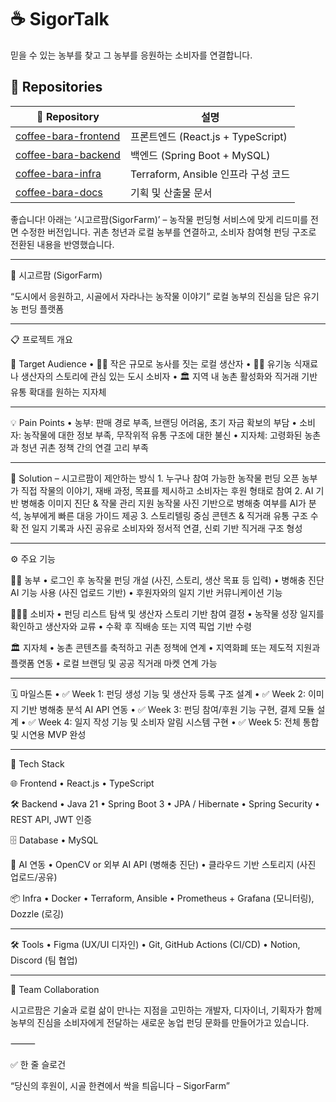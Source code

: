 # ☕ SigorTalk

믿을 수 있는 농부를 찾고 그 농부를 응원하는 소비자를 연결합니다.

## 🔗 Repositories

| 📁 Repository                          | 설명                                |
|-----------------------------------------|---------------------------------------|
| [coffee-bara-frontend](https://github.com/koffeebara/Frontend-React) | 프론트엔드 (React.js + TypeScript)    |
| [coffee-bara-backend](https://github.com/koffeebara/Backend-Spring-Boot)   | 백엔드 (Spring Boot + MySQL)         |
| [coffee-bara-infra](https://github.com/koffeebara/sigortalk-infra)       | Terraform, Ansible 인프라 구성 코드 |
| [coffee-bara-docs](https://www.notion.so/228c94c8d6d180f6b31dd5af4191e91a)         | 기획 및 산출물 문서                  |

좋습니다! 아래는 ‘시고르팜(SigorFarm)’ – 농작물 펀딩형 서비스에 맞게 리드미를 전면 수정한 버전입니다. 귀촌 청년과 로컬 농부를 연결하고, 소비자 참여형 펀딩 구조로 전환된 내용을 반영했습니다.

---

🌾 시고르팜 (SigorFarm)

“도시에서 응원하고, 시골에서 자라나는 농작물 이야기”
로컬 농부의 진심을 담은 유기농 펀딩 플랫폼

---

📋 프로젝트 개요

🎯 Target Audience
	•	🧑‍🌾 작은 규모로 농사를 짓는 로컬 생산자
	•	🧑‍💻 유기농 식재료나 생산자의 스토리에 관심 있는 도시 소비자
	•	🏛 지역 내 농촌 활성화와 직거래 기반 유통 확대를 원하는 지자체

---
💡 Pain Points
	•	농부: 판매 경로 부족, 브랜딩 어려움, 초기 자금 확보의 부담
	•	소비자: 농작물에 대한 정보 부족, 무작위적 유통 구조에 대한 불신
	•	지자체: 고령화된 농촌과 청년 귀촌 정책 간의 연결 고리 부족

---

🌱 Solution – 시고르팜이 제안하는 방식
	1.	누구나 참여 가능한 농작물 펀딩 오픈
농부가 직접 작물의 이야기, 재배 과정, 목표를 제시하고 소비자는 후원 형태로 참여
	2.	AI 기반 병해충 이미지 진단 & 작물 관리 지원
농작물 사진 기반으로 병해충 여부를 AI가 분석, 농부에게 빠른 대응 가이드 제공
	3.	스토리텔링 중심 콘텐츠 & 직거래 유통 구조
수확 전 일지 기록과 사진 공유로 소비자와 정서적 연결, 신뢰 기반 직거래 구조 형성

---

⚙ 주요 기능

👨‍🌾 농부
	•	로그인 후 농작물 펀딩 개설 (사진, 스토리, 생산 목표 등 입력)
	•	병해충 진단 AI 기능 사용 (사진 업로드 기반)
	•	후원자와의 일지 기반 커뮤니케이션 기능

👨‍👩‍👧 소비자
	•	펀딩 리스트 탐색 및 생산자 스토리 기반 참여 결정
	•	농작물 성장 일지를 확인하고 생산자와 교류
	•	수확 후 직배송 또는 지역 픽업 기반 수령

🏛 지자체
	•	농촌 콘텐츠를 축적하고 귀촌 정책에 연계
	•	지역화폐 또는 제도적 지원과 플랫폼 연동
	•	로컬 브랜딩 및 공공 직거래 마켓 연계 가능

---

🗓 마일스톤
	•	✅ Week 1: 펀딩 생성 기능 및 생산자 등록 구조 설계
	•	✅ Week 2: 이미지 기반 병해충 분석 AI API 연동
	•	✅ Week 3: 펀딩 참여/후원 기능 구현, 결제 모듈 설계
	•	✅ Week 4: 일지 작성 기능 및 소비자 알림 시스템 구현
	•	✅ Week 5: 전체 통합 및 시연용 MVP 완성

---

🚀 Tech Stack

🌐 Frontend
	•	React.js
	•	TypeScript

🛠 Backend
	•	Java 21
	•	Spring Boot 3
	•	JPA / Hibernate
	•	Spring Security
	•	REST API, JWT 인증

🗄 Database
	•	MySQL

🧠 AI 연동
	•	OpenCV or 외부 AI API (병해충 진단)
	•	클라우드 기반 스토리지 (사진 업로드/공유)

📦 Infra
	•	Docker
	•	Terraform, Ansible
	•	Prometheus + Grafana (모니터링), Dozzle (로깅)

---

🛠 Tools
	•	Figma (UX/UI 디자인)
	•	Git, GitHub Actions (CI/CD)
	•	Notion, Discord (팀 협업)

---

👥 Team Collaboration

시고르팜은 기술과 로컬 삶이 만나는 지점을 고민하는 개발자, 디자이너, 기획자가 함께
농부의 진심을 소비자에게 전달하는 새로운 농업 펀딩 문화를 만들어가고 있습니다.

⸻

✅ 한 줄 슬로건

“당신의 후원이, 시골 한켠에서 싹을 틔웁니다 – SigorFarm”



